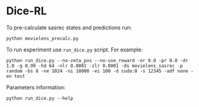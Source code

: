 # Dice-RL

To pre-calculate sasrec states and predictions run:

```
python movielens_precalc.py
```

To run experiment use ```run_dice.py``` script. For example:

```
python run_dice.py --no-zeta_pos --no-use_reward -nr 0.0 -pr 0.0 -dr 1.0 -g 0.99 -hd 64 -nlr 0.0001 -zlr 0.0001 -ds movielens_sasrec -p random -bs 8 -ne 1024 -ni 10000 -ei 100 -d cuda:0 -s 12345 -adf none -en test
```

Parameters information:

```
python run_dice.py --help
```
